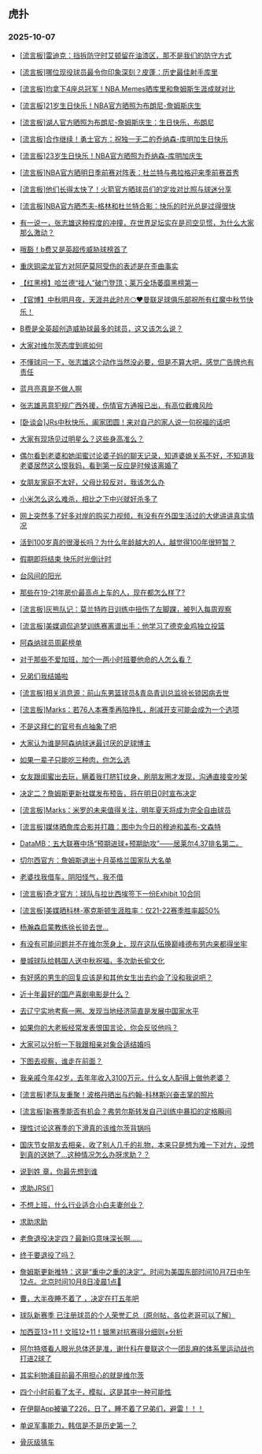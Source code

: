 ## 虎扑 
### 2025-10-07

+ [[流言板]雷迪克：挡拆防守时艾顿留在油漆区，那不是我们的防守方式](https://bbs.hupu.com/635069145.html)

+ [[流言板]哪位现役球员最令你印象深刻？皮蓬：历史最佳射手库里](https://bbs.hupu.com/635069239.html)

+ [[流言板]均拿下4座总冠军！NBA Memes晒库里和詹姆斯生涯成就对比](https://bbs.hupu.com/635068820.html)

+ [[流言板]21岁生日快乐！NBA官方晒照为布朗尼-詹姆斯庆生](https://bbs.hupu.com/635069317.html)

+ [[流言板]湖人官方晒照为布朗尼-詹姆斯庆生：生日快乐，布朗尼](https://bbs.hupu.com/635069505.html)

+ [[流言板]合作继续！勇士官方：祝独一无二的乔纳森-库明加生日快乐](https://bbs.hupu.com/635069531.html)

+ [[流言板]23岁生日快乐！NBA官方晒照为乔纳森-库明加庆生](https://bbs.hupu.com/635069353.html)

+ [[流言板]NBA官方晒明日季前赛对阵表：杜兰特与弗拉格迎来季前赛首秀](https://bbs.hupu.com/635070406.html)

+ [[流言板]他们长得太快了！火箭官方晒球员们的定妆对比照与球迷分享](https://bbs.hupu.com/635068926.html)

+ [[流言板]NBA官方晒杰夫-格林和杜兰特合影：快乐的时光总是过得很快](https://bbs.hupu.com/635068972.html)

+ [有一说一，张志雄这种程度的冲撞，在世界足坛实在是司空见惯，为什么大家那么激动？](https://bbs.hupu.com/635069481.html)

+ [哦豁！b费又是英超传威胁球榜首了](https://bbs.hupu.com/635069493.html)

+ [重庆铜梁龙官方对阿萨莫阿受伤的表述是在歪曲事实](https://bbs.hupu.com/635066318.html)

+ [【红黑榜】哈兰德“挂人”破门登顶；莱万全场萎靡黑榜第一](https://bbs.hupu.com/635066638.html)

+ [【官博】中秋明月夜，天涯共此时㊊🌕❤️曼联足球俱乐部祝所有红魔中秋节快乐！](https://bbs.hupu.com/635065787.html)

+ [B费是全英超创造威胁球最多的球员，这又该怎么说？](https://bbs.hupu.com/635068463.html)

+ [大家对维尔茨态度到底如何](https://bbs.hupu.com/635067796.html)

+ [不懂球问一下，张志雄这个动作当然没必要，但是不算大吧，感觉广告牌也有责任](https://bbs.hupu.com/635066893.html)

+ [蓝月亮真是不做人啊](https://bbs.hupu.com/635067301.html)

+ [张志雄恶意犯规广西外援，伤情官方通报已出，有高位截瘫风险](https://bbs.hupu.com/635066414.html)

+ [[卧谈会]JRs中秋快乐，阖家团圆！来对自己的家人说一句祝福的话吧](https://bbs.hupu.com/635068749.html)

+ [大家有现场见过明星么？这些身高准么？](https://bbs.hupu.com/635069565.html)

+ [偶尔看到老婆和她闺蜜讨论婆子妈的聊天记录，知道婆媳关系不好，不知道我老婆居然这么恨我妈，看到第一反应是时候该离婚了](https://bbs.hupu.com/635069878.html)

+ [女朋友家庭不太好，父母比较反对，我该怎么办](https://bbs.hupu.com/635069620.html)

+ [小米怎么这么难杀，相比之下中兴就好杀多了](https://bbs.hupu.com/635068811.html)

+ [网上突然多了好多对岸的购买力视频，有没有在外国生活过的大佬讲讲真实情况](https://bbs.hupu.com/635069564.html)

+ [活到100岁真的很漫长吗？为什么年龄越大的人，越觉得100年很短暂？](https://bbs.hupu.com/635068038.html)

+ [假期即将结束 快乐时光倒计时](https://bbs.hupu.com/635068355.html)

+ [台风间的阳光](https://bbs.hupu.com/635069421.html)

+ [那些在19-21年房价最高点上车的人，现在都怎么样了?](https://bbs.hupu.com/635069847.html)

+ [[流言板]灰熊队记：莫兰特昨日训练中扭伤了左脚踝，被列入每周观察](https://bbs.hupu.com/635070905.html)

+ [[流言板]美媒调侃追梦训练赛离谱出手：他学习了德克金鸡独立投篮](https://bbs.hupu.com/635070519.html)

+ [阿森纳球员周薪榜单](https://bbs.hupu.com/635065779.html)

+ [对于那些不爱加班，加个一两小时班要他命的人怎么看？](https://bbs.hupu.com/635070313.html)

+ [兄弟们我结婚啦](https://bbs.hupu.com/635069936.html)

+ [[流言板]相关消息源：前山东男篮球员&amp;青岛青训总监徐长锁因病去世](https://bbs.hupu.com/635071380.html)

+ [[流言板]Marks：若76人本赛季再陷挣扎，削减开支可能会成为一个选项](https://bbs.hupu.com/635070697.html)

+ [不是这拜仁的官号有点抽象了吧](https://bbs.hupu.com/635070900.html)

+ [大家认为谁是阿森纳球迷最讨厌的足球博主](https://bbs.hupu.com/635068671.html)

+ [如果一辈子只能吃三种肉，你怎么选](https://bbs.hupu.com/635069510.html)

+ [女友跟闺蜜出去玩，瞒着我打脐钉纹身，刷朋友圈才发现，沟通直接变吵架](https://bbs.hupu.com/635070828.html)

+ [决定二？詹姆斯更新社媒发布预告，将在明日0时宣布决定](https://bbs.hupu.com/635071677.html)

+ [[流言板]Marks：米罗的未来值得关注，明年夏天将成为完全自由球员](https://bbs.hupu.com/635070687.html)

+ [[流言板]媒体晒詹库合影并打趣：图中为今日的穆迪和盖布-文森特](https://bbs.hupu.com/635069453.html)

+ [DataMB：五大联赛中场“预期进球+预期助攻”——居莱尔4.37排名第二。](https://bbs.hupu.com/635069129.html)

+ [切尔西官方：詹姆斯退出十月英格兰国家队大名单](https://bbs.hupu.com/635068565.html)

+ [老婆找我借车，阴阳怪气，我不借](https://bbs.hupu.com/635070065.html)

+ [[流言板]奇才官方：球队与拉比西埃签下一份Exhibit 10合同](https://bbs.hupu.com/635070613.html)

+ [[流言板]美媒晒科林-塞克斯顿生涯胜率：仅21-22赛季胜率超50%](https://bbs.hupu.com/635070975.html)

+ [杨瀚森启蒙教练徐长锁去世…](https://bbs.hupu.com/635070894.html)

+ [有没有可能问题并不在维尔茨身上，现在这队伍换巅峰德布劳内来都得坐牢](https://bbs.hupu.com/635067808.html)

+ [曼城球队给韩国人送中秋祝福，多次助长偷文化](https://bbs.hupu.com/635066935.html)

+ [有好感的男生的回复应该是和其他女生出去约会了没和我说吧？](https://bbs.hupu.com/635070962.html)

+ [近十年最好的国产喜剧电影是什么？](https://bbs.hupu.com/635070262.html)

+ [去辽宁实地考察一圈、发现当地经济简直是发展中国家水平](https://bbs.hupu.com/635070166.html)

+ [如果你的大老板经常发表恨国言论，你会反驳他吗？](https://bbs.hupu.com/635071369.html)

+ [大家可以分析一下我跟相亲对象合适结婚吗 ](https://bbs.hupu.com/635070979.html)

+ [下图去视察，谁走在前面？](https://bbs.hupu.com/635070743.html)

+ [我亲戚今年42岁，去年年收入3100万元，什么女人配得上做他老婆？](https://bbs.hupu.com/635070761.html)

+ [[流言板]老队友重聚！波格丹晒出与约翰-科林斯兴奋击掌的照片](https://bbs.hupu.com/635071075.html)

+ [[流言板]新赛季能否有机会？弗劳尔斯转发自己训练中暴扣的定格瞬间](https://bbs.hupu.com/635071140.html)

+ [理性讨论这赛季的下滑真的该维尔茨背锅吗](https://bbs.hupu.com/635069215.html)

+ [国庆节女朋友去相亲，收了别人几千的礼物，本来只是想为难一下对方，没想到真的送她了… ​​​这种情况怎么办呀求助？？](https://bbs.hupu.com/635071680.html)

+ [说到姓 章，你最先想到谁](https://bbs.hupu.com/635071082.html)

+ [求助JRS们](https://bbs.hupu.com/635071020.html)

+ [不想上班，什么行业适合小白夫妻创业？](https://bbs.hupu.com/635070934.html)

+ [求助求助](https://bbs.hupu.com/635071436.html)

+ [老詹退役决定四？最新IG意味深长啊……](https://bbs.hupu.com/635071674.html)

+ [终于要退役了吗？](https://bbs.hupu.com/635071786.html)

+ [詹姆斯更新推特：这是“重中之重的决定”。时间为美国东部时间10月7日中午12点。北京时间10月8日凌晨1点🫡](https://bbs.hupu.com/635071565.html)

+ [曹，大半夜睡不着了 ，决定在打五年吧](https://bbs.hupu.com/635071815.html)

+ [ 球队新赛季 已注册球员的个人荣誉汇总（原创帖，各位老哥可以了解）](https://bbs.hupu.com/635071116.html)

+ [加西亚13+11！文班12+11！银黑对抗赛得分细则+分析](https://bbs.hupu.com/635071095.html)

+ [阿尔特塔看人眼光总体还是准，谢什科在曼联这个一团乱麻的体系里运动战也打进2球了](https://bbs.hupu.com/635070346.html)

+ [其实利物浦目前最不用担心的就是维尔茨](https://bbs.hupu.com/635068596.html)

+ [四个小时前看了太子，模拟，这是其中一种可能性](https://bbs.hupu.com/635071824.html)

+ [在伊聊App被骗了226，日了，睡不着了兄弟们，避雷！！！](https://bbs.hupu.com/635071267.html)

+ [单说军事能力，韩信是不是历史第一？](https://bbs.hupu.com/635071173.html)

+ [骨灰级猜车](https://bbs.hupu.com/635071382.html)

